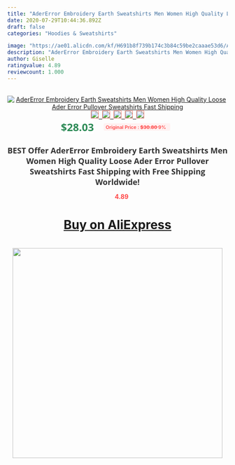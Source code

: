 ```yaml
---
title: "AderError Embroidery Earth Sweatshirts Men Women High Quality Loose Ader Error Pullover Sweatshirts Fast Shipping"
date: 2020-07-29T10:44:36.892Z
draft: false
categories: "Hoodies & Sweatshirts"

image: "https://ae01.alicdn.com/kf/H691b8f739b174c3b84c59be2caaae53d6/AderError-Embroidery-Earth-Sweatshirts-Men-Women-High-Quality-Loose-Ader-Error-Pullover-Sweatshirts-Fast-Shipping.jpg"
description: "AderError Embroidery Earth Sweatshirts Men Women High Quality Loose Ader Error Pullover Sweatshirts Fast Shipping"
author: Giselle
ratingvalue: 4.89
reviewcount: 1.000
---
```

<br>
<div style="text-align: center;">
<a href="https://s.click.aliexpress.com/e/_AVlEnj" target="_blank" rel="nofollow noopener noreferrer"><img alt="AderError Embroidery Earth Sweatshirts Men Women High Quality Loose Ader Error Pullover Sweatshirts Fast Shipping" class="magnifier-image" src="https://ae01.alicdn.com/kf/H691b8f739b174c3b84c59be2caaae53d6/AderError-Embroidery-Earth-Sweatshirts-Men-Women-High-Quality-Loose-Ader-Error-Pullover-Sweatshirts-Fast-Shipping.jpg_640x640.jpg">
<br>
<img style="border:1px solid salmon" src="https://ae01.alicdn.com/kf/H691b8f739b174c3b84c59be2caaae53d6/AderError-Embroidery-Earth-Sweatshirts-Men-Women-High-Quality-Loose-Ader-Error-Pullover-Sweatshirts-Fast-Shipping.jpg_120x120.jpg">&nbsp;&nbsp;<img style="border:1px solid salmon" src="https://ae01.alicdn.com/kf/Hfe5d36a9c05e470e9c06cb9002afd81cB/AderError-Embroidery-Earth-Sweatshirts-Men-Women-High-Quality-Loose-Ader-Error-Pullover-Sweatshirts-Fast-Shipping.jpg_120x120.jpg">&nbsp;&nbsp;<img style="border:1px solid salmon" src="https://ae01.alicdn.com/kf/H373282d577794b6496f60789c20168cf3/AderError-Embroidery-Earth-Sweatshirts-Men-Women-High-Quality-Loose-Ader-Error-Pullover-Sweatshirts-Fast-Shipping.jpg_120x120.jpg">&nbsp;&nbsp;<img style="border:1px solid salmon" src="https://ae01.alicdn.com/kf/Hada4c70f7d974928977dbf12e00a7a32k/AderError-Embroidery-Earth-Sweatshirts-Men-Women-High-Quality-Loose-Ader-Error-Pullover-Sweatshirts-Fast-Shipping.jpg_120x120.jpg">&nbsp;&nbsp;<img style="border:1px solid salmon" src="https://ae01.alicdn.com/kf/H9a13ade49c934087bdb373dc44d1f5c7U/AderError-Embroidery-Earth-Sweatshirts-Men-Women-High-Quality-Loose-Ader-Error-Pullover-Sweatshirts-Fast-Shipping.jpg_120x120.jpg"></a></div><br0>
<div style="text-align: center;"><span style="background-color: white; border: 0px; box-sizing: border-box; color: seagreen; display: inline-block; font-family: &quot;open sans&quot; , &quot;arial&quot; , &quot;helvetica&quot; , sans-serif , &quot;heiti&quot;; font-size: 24px; font-stretch: inherit; font-weight: 700; line-height: inherit; margin: 0px 10px 0px 0px; padding: 0px; vertical-align: middle;">$28.03 </span>
<span style="background: rgb(255 , 241 , 241); border-radius: 3px; border: 0px; box-sizing: border-box; color: #ff4747; display: inline-block; font-family: inherit; font-size: 12px; font-stretch: inherit; font-style: inherit; font-variant: inherit; font-weight: 600; line-height: inherit; margin: 0px; padding: 2px 5px; transform: scale(0.9); vertical-align: middle;">Original Price : <b style="text-decoration: line-through;">$30.80 </b> 9%&nbsp;&nbsp;</span></div>
<h1 style="color: #333333; display: inline-block; font-family: &quot;open sans&quot; , &quot;arial&quot; , &quot;helvetica&quot; , sans-serif , &quot;heiti&quot;; font-size: 18px; font-stretch: inherit; font-weight: 700; text-align: center;">BEST Offer AderError Embroidery Earth Sweatshirts Men Women High Quality Loose Ader Error Pullover Sweatshirts Fast Shipping with Free Shipping Worldwide!</h1>
<div style="color: #ff4747; text-align: center;">
<img src="https://4.bp.blogspot.com/-M0ZcTcb-5uY/XleCXlxnR4I/AAAAAAAAAEc/OrjgMkXV1oMQFaCRZj5HQwOCBcu3w1FegCPcBGAYYCw/s1600/star.png" style="height: 15px;">&nbsp;<b>4.89</b></div>
<div class="button_cont" align="center"><a class="buynow_a" href="https://s.click.aliexpress.com/e/_AVlEnj" target="_blank" rel="nofollow noopener noreferrer"><H1>Buy on AliExpress</H1></a></div><br>
<div class="separator" style="clear: both; text-align: center;">
<img src="https://lh3.googleusercontent.com/-pTy5HemUv9M/XlePHvY0dAI/AAAAAAAAAE4/0nX5iRUoIWY8eMW9Dpxeirr157OZliDIgCLcBGAsYHQ/s1600/badge.gif" width="480">
</div>
